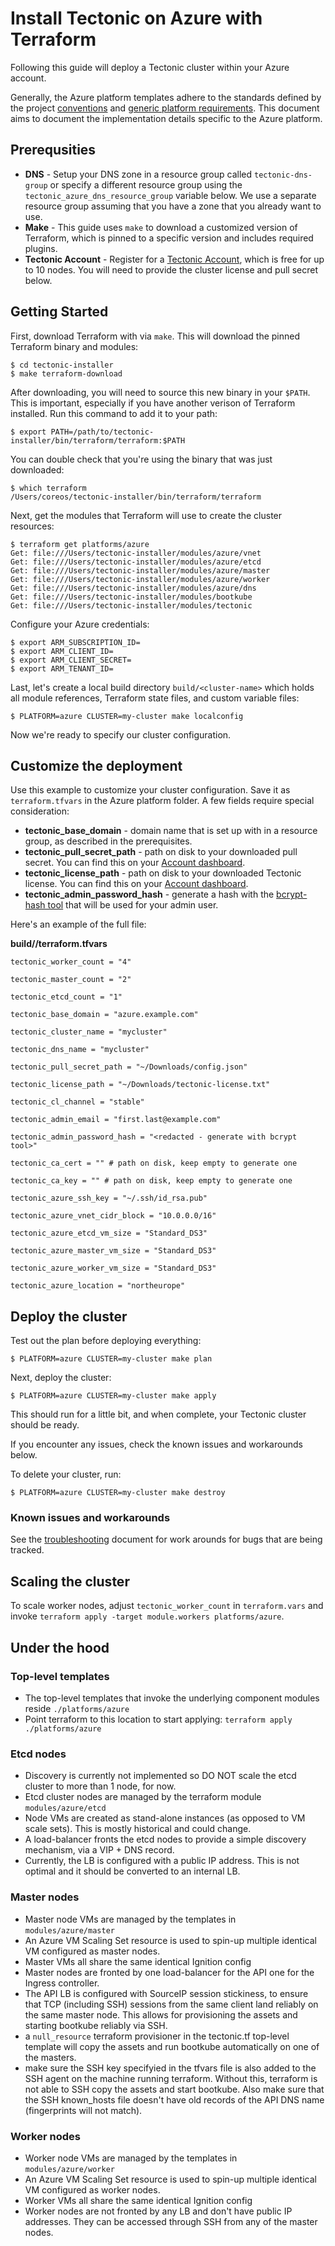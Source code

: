 # Install Tectonic on Azure with Terraform

Following this guide will deploy a Tectonic cluster within your Azure account.

Generally, the Azure platform templates adhere to the standards defined by the project [conventions][conventions] and [generic platform requirements][generic]. This document aims to document the implementation details specific to the Azure platform.

## Prerequsities

 - **DNS** - Setup your DNS zone in a resource group called `tectonic-dns-group` or specify a different resource group using the `tectonic_azure_dns_resource_group` variable below. We use a separate resource group assuming that you have a zone that you already want to use.
 - **Make** - This guide uses `make` to download a customized version of Terraform, which is pinned to a specific version and includes required plugins.
 - **Tectonic Account** - Register for a [Tectonic Account][register], which is free for up to 10 nodes. You will need to provide the cluster license and pull secret below.

## Getting Started

First, download Terraform with via `make`. This will download the pinned Terraform binary and modules:

```
$ cd tectonic-installer
$ make terraform-download
```

After downloading, you will need to source this new binary in your `$PATH`. This is important, especially if you have another verison of Terraform installed. Run this command to add it to your path:

```
$ export PATH=/path/to/tectonic-installer/bin/terraform/terraform:$PATH
```

You can double check that you're using the binary that was just downloaded:

```
$ which terraform
/Users/coreos/tectonic-installer/bin/terraform/terraform
```

Next, get the modules that Terraform will use to create the cluster resources:

```
$ terraform get platforms/azure
Get: file:///Users/tectonic-installer/modules/azure/vnet
Get: file:///Users/tectonic-installer/modules/azure/etcd
Get: file:///Users/tectonic-installer/modules/azure/master
Get: file:///Users/tectonic-installer/modules/azure/worker
Get: file:///Users/tectonic-installer/modules/azure/dns
Get: file:///Users/tectonic-installer/modules/bootkube
Get: file:///Users/tectonic-installer/modules/tectonic
```

Configure your Azure credentials:

```
$ export ARM_SUBSCRIPTION_ID=
$ export ARM_CLIENT_ID=
$ export ARM_CLIENT_SECRET=
$ export ARM_TENANT_ID=
```

Last, let's create a local build directory `build/<cluster-name>` which holds all module references, Terraform state files, and custom variable files:

```
$ PLATFORM=azure CLUSTER=my-cluster make localconfig
```

Now we're ready to specify our cluster configuration.

## Customize the deployment

Use this example to customize your cluster configuration. Save it as `terraform.tfvars` in the Azure platform folder. A few fields require special consideration:

 - **tectonic_base_domain** - domain name that is set up with in a resource group, as described in the prerequisites.
 - **tectonic_pull_secret_path** - path on disk to your downloaded pull secret. You can find this on your [Account dashboard][account].
 - **tectonic_license_path** - path on disk to your downloaded Tectonic license. You can find this on your [Account dashboard][account].
 - **tectonic_admin_password_hash** - generate a hash with the [bcrypt-hash tool][bcrypt] that will be used for your admin user.

Here's an example of the full file:

**build/<cluster>/terraform.tfvars**

```
tectonic_worker_count = "4"

tectonic_master_count = "2"

tectonic_etcd_count = "1"

tectonic_base_domain = "azure.example.com"

tectonic_cluster_name = "mycluster"

tectonic_dns_name = "mycluster"

tectonic_pull_secret_path = "~/Downloads/config.json"

tectonic_license_path = "~/Downloads/tectonic-license.txt"

tectonic_cl_channel = "stable"

tectonic_admin_email = "first.last@example.com"

tectonic_admin_password_hash = "<redacted - generate with bcrypt tool>"

tectonic_ca_cert = "" # path on disk, keep empty to generate one

tectonic_ca_key = "" # path on disk, keep empty to generate one

tectonic_azure_ssh_key = "~/.ssh/id_rsa.pub"

tectonic_azure_vnet_cidr_block = "10.0.0.0/16"

tectonic_azure_etcd_vm_size = "Standard_DS3"

tectonic_azure_master_vm_size = "Standard_DS3"

tectonic_azure_worker_vm_size = "Standard_DS3"

tectonic_azure_location = "northeurope"
```

## Deploy the cluster

Test out the plan before deploying everything:

```
$ PLATFORM=azure CLUSTER=my-cluster make plan
```

Next, deploy the cluster:

```
$ PLATFORM=azure CLUSTER=my-cluster make apply
```

This should run for a little bit, and when complete, your Tectonic cluster should be ready.

If you encounter any issues, check the known issues and workarounds below.

To delete your cluster, run:

```
$ PLATFORM=azure CLUSTER=my-cluster make destroy
```

### Known issues and workarounds

See the [troubleshooting][troubleshooting] document for work arounds for bugs that are being tracked.

## Scaling the cluster

To scale worker nodes, adjust `tectonic_worker_count` in `terraform.vars` and invoke `terraform apply -target module.workers platforms/azure`.

## Under the hood

### Top-level templates

* The top-level templates that invoke the underlying component modules reside `./platforms/azure`
* Point terraform to this location to start applying: `terraform apply ./platforms/azure`

### Etcd nodes

* Discovery is currently not implemented so DO NOT scale the etcd cluster to more than 1 node, for now.
* Etcd cluster nodes are managed by the terraform module `modules/azure/etcd`
* Node VMs are created as stand-alone instances (as opposed to VM scale sets). This is mostly historical and could change.
* A load-balancer fronts the etcd nodes to provide a simple discovery mechanism, via a VIP + DNS record.
* Currently, the LB is configured with a public IP address. This is not optimal and it should be converted to an internal LB.

### Master nodes

* Master node VMs are managed by the templates in `modules/azure/master`
* An Azure VM Scaling Set resource is used to spin-up multiple identical VM configured as master nodes.
* Master VMs all share the same identical Ignition config
* Master nodes are fronted by one load-balancer for the API one for the Ingress controller.
* The API LB is configured with SourceIP session stickiness, to ensure that TCP (including SSH) sessions from the same client land reliably on the same master node. This allows for provisioning the assets and starting bootkube reliably via SSH.
* a `null_resource` terraform provisioner in the tectonic.tf top-level template will copy the assets and run bootkube automatically on one of the masters.
* make sure the SSH key specifyied in the tfvars file is also added to the SSH agent on the machine running terraform. Without this, terraform is not able to SSH copy the assets and start bootkube. Also make sure that the SSH known_hosts file doesn't have old records of the API DNS name (fingerprints will not match).

### Worker nodes

* Worker node VMs are managed by the templates in `modules/azure/worker`
* An Azure VM Scaling Set resource is used to spin-up multiple identical VM configured as worker nodes.
* Worker VMs all share the same identical Ignition config
* Worker nodes are not fronted by any LB and don't have public IP addresses. They can be accessed through SSH from any of the master nodes.

[conventions]: ../conventions.md
[generic]: ../generic-platform.md
[register]: https://account.tectonic.com/signup/summary/tectonic-2016-12
[account]: https://account.tectonic.com
[bcrypt]: https://github.com/coreos/bcrypt-tool/releases/tag/v1.0.0
[plan-docs]: https://www.terraform.io/docs/commands/plan.html
[copy-docs]: https://www.terraform.io/docs/commands/apply.html
[troubleshooting]: ../troubleshooting.md